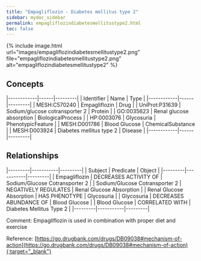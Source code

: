 ```yaml
---
title: "Empagliflozin - Diabetes mellitus type 2"
sidebar: mydoc_sidebar
permalink: empagliflozindiabetesmellitustype2.html
toc: false 
---
```


{% include image.html url="images/empagliflozindiabetesmellitustype2.png" file="empagliflozindiabetesmellitustype2.png" alt="empagliflozindiabetesmellitustype2" %}

## Concepts

|------------|------|---------|
| Identifier | Name | Type    |
|------------|------|---------|
| MESH:C570240 | Empagliflozin | Drug |
| UniProt:P31639 | Sodium/glucose cotransporter 2 | Protein |
| GO:0035623 | Renal glucose absorption | BiologicalProcess |
| HP:0003076 | Glycosuria | PhenotypicFeature |
| MESH:D001786 | Blood Glucose | ChemicalSubstance |
| MESH:D003924 | Diabetes mellitus type 2 | Disease |
|------------|------|---------|

## Relationships

|---------|-----------|---------|
| Subject | Predicate | Object  |
|---------|-----------|---------|
| Empagliflozin | DECREASES ACTIVITY OF | Sodium/Glucose Cotransporter 2 |
| Sodium/Glucose Cotransporter 2 | NEGATIVELY REGULATES | Renal Glucose Absorption |
| Renal Glucose Absorption | HAS PHENOTYPE | Glycosuria |
| Glycosuria | DECREASES ABUNDANCE OF | Blood Glucose |
| Blood Glucose | CORRELATED WITH | Diabetes Mellitus Type 2 |
|---------|-----------|---------|

Comment: Empagliflozin is used in combination with proper diet and exercise

Reference: [https://go.drugbank.com/drugs/DB09038#mechanism-of-action](https://go.drugbank.com/drugs/DB09038#mechanism-of-action){:target="_blank"}